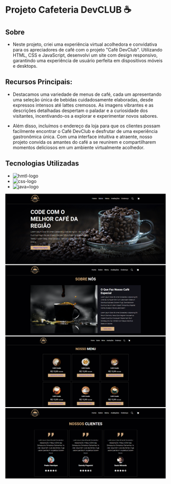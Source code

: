 # Projeto Cafeteria DevCLUB ☕

## Sobre

* Neste projeto, criei uma experiência virtual acolhedora e convidativa para os apreciadores de café com o projeto "Café DevClub". Utilizando HTML, CSS e JavaScript, desenvolvi um site com design responsivo, garantindo uma experiência de usuário perfeita em dispositivos móveis e desktops. 

## Recursos Principais:
  
* Destacamos uma variedade de menus de café, cada um apresentando uma seleção única de bebidas cuidadosamente elaboradas, desde expressos intensos até lattes cremosos. As imagens vibrantes e as descrições detalhadas despertam o paladar e a curiosidade dos visitantes, incentivando-os a explorar e experimentar novos sabores.

* Além disso, incluímos o endereço da loja para que os clientes possam facilmente encontrar o Café DevClub e desfrutar de uma experiência gastronômica única. Com uma interface intuitiva e atraente, nosso projeto convida os amantes do café a se reunirem e compartilharem momentos deliciosos em um ambiente virtualmente acolhedor. 

## Tecnologias Utilizadas 
    
* <img src="https://img.shields.io/badge/HTML5-E34F26?style=for-the-badge&logo=html5&logoColor=white" alt="hmtl-logo"> 
* <img src="https://img.shields.io/badge/CSS3-1572B6?style=for-the-badge&logo=css3&logoColor=white" alt="css-logo">
* <img src="https://img.shields.io/badge/JavaScript-323330?style=for-the-badge&logo=javascript&logoColor=F7DF1E" alt="java=logo">

<img src="./img/projeto-cafe-1.png">
<img src="./img/projeto-cafe-2.png">
<img src="./img/projeto-cafe-3.png">
<img src="./img/projeto-cafe-4.png">
